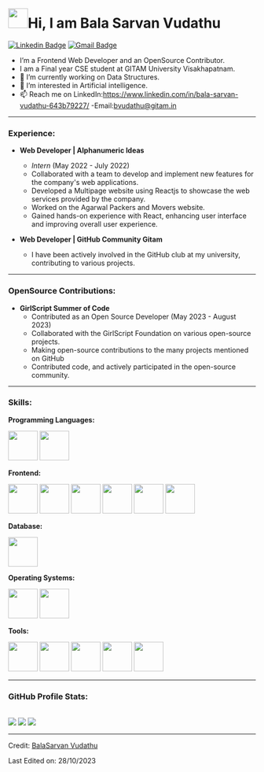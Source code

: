 # <img src="https://media.tenor.com/images/3b388fe03da271d2674faf85eb7c3fcd/tenor.gif" width=40 height=40 />Hi, I am Bala Sarvan Vudathu 
[![Linkedin Badge](https://img.shields.io/badge/-BalaSarvan-blue?style=social&logo=Linkedin&logoColor=blue&link=https://www.linkedin.com/in/bala-sarvan-vudathu-643b79227/)](https://www.linkedin.com/in/bala-sarvan-vudathu-643b79227/)
[![Gmail Badge](https://img.shields.io/badge/-GMail-c14438?style=social&logo=Gmail&logoColor=red&link=mailto:balasarvanvudathu@gmail.com)](mailto:balasarvanvudathu@gmail.com)


- I’m a Frontend Web Developer and an OpenSource Contributor.
- I am a Final year CSE student at GITAM University Visakhapatnam. 
- 🔭 I’m currently working on Data Structures.
- 👀 I’m interested in Artificial intelligence.
- 📫 Reach me on LinkedIn:https://www.linkedin.com/in/bala-sarvan-vudathu-643b79227/ -Email:bvudathu@gitam.in

---

### Experience:
- **Web Developer | Alphanumeric Ideas**
  - *Intern* (May 2022 - July 2022)
  - Collaborated with a team to develop and implement new features for the company's web applications.
  - Developed a Multipage website using Reactjs to showcase the web services provided by the company.
  - Worked on the Agarwal Packers and Movers website.
  - Gained hands-on experience with React, enhancing user interface and improving overall user experience.

  
- **Web Developer | GitHub Community Gitam**
   -  I have been actively involved in the GitHub club at my university, contributing to various projects.
---    

### OpenSource Contributions:

- **GirlScript Summer of Code**
  - Contributed as an Open Source Developer (May 2023 - August 2023)
  - Collaborated with the GirlScript Foundation on various open-source projects.
  - Making open-source contributions to the many projects mentioned on GitHub 
  - Contributed code, and actively participated in the open-source community.
---

### Skills:
**Programming Languages:**
<div>
<img src="https://cdn.jsdelivr.net/gh/devicons/devicon/icons/python/python-original-wordmark.svg" height="60px" />
<img src="https://cdn.jsdelivr.net/gh/devicons/devicon/icons/java/java-original-wordmark.svg" height="60px" />
</div>

**Frontend:**
<div>
<img src="https://cdn.jsdelivr.net/gh/devicons/devicon/icons/html5/html5-original-wordmark.svg" height="60px" />
<img src="https://cdn.jsdelivr.net/gh/devicons/devicon/icons/css3/css3-original-wordmark.svg" height="60px" />
<img src="https://cdn.jsdelivr.net/gh/devicons/devicon/icons/bootstrap/bootstrap-original-wordmark.svg" height="60px" />        
<img src="https://cdn.jsdelivr.net/gh/devicons/devicon/icons/javascript/javascript-plain.svg" height="60px" />
<img src="https://cdn.jsdelivr.net/gh/devicons/devicon/icons/react/react-original-wordmark.svg" height="60px" />
<img src="https://cdn.jsdelivr.net/gh/devicons/devicon/icons/tailwindcss/tailwindcss-original-wordmark.svg" height="60px" />            
</div>

**Database:**
<div>
<img src="https://cdn.jsdelivr.net/gh/devicons/devicon/icons/mysql/mysql-original-wordmark.svg" height="60px" />     
</div>

**Operating Systems:**
<div>
<img src="https://cdn.jsdelivr.net/gh/devicons/devicon/icons/windows8/windows8-original.svg" height="60px" />
<img src="https://cdn.jsdelivr.net/gh/devicons/devicon/icons/linux/linux-original.svg" height="60px" />                   
</div>

**Tools:**
<div>
<img src="https://cdn.jsdelivr.net/gh/devicons/devicon/icons/git/git-original-wordmark.svg" height="60px"/> 
<img src="https://cdn.jsdelivr.net/gh/devicons/devicon/icons/github/github-original-wordmark.svg" height="60px"/>
<img src="https://cdn.jsdelivr.net/gh/devicons/devicon/icons/jira/jira-original-wordmark.svg" height="60px"/>
<img src="https://cdn.jsdelivr.net/gh/devicons/devicon/icons/vscode/vscode-original-wordmark.svg" height="60px"/>
<img src="https://cdn.jsdelivr.net/gh/devicons/devicon/icons/figma/figma-original.svg" height="60px"/>             
</div>

---
### GitHub Profile Stats:
<br>
<img src="https://github-readme-stats.vercel.app/api?username=balasarvan12&show_icons=true"/>
<img src="https://github-readme-stats.vercel.app/api/top-langs?username=balasarvan12&layout=compact"/>
<img src="https://github-readme-streak-stats.herokuapp.com/?user=balasarvan12"/>

---
Credit: [BalaSarvan Vudathu](https://www.linkedin.com/in/bala-sarvan-vudathu-643b79227/)

Last Edited on: 28/10/2023

<!---
BALASARVAN12/BALASARVAN12 is a ✨ special ✨ repository because its `README.md` (this file) appears on your GitHub profile.
You can click the Preview link to take a look at your changes.
--->
